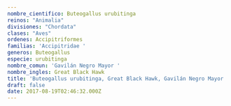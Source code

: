 ```yaml
---
nombre_cientifico: Buteogallus urubitinga
reinos: "Animalia"
divisiones: "Chordata"
clases: "Aves"
ordenes: Accipitriformes
familias: 'Accipitridae '
generos: Buteogallus
especie: urubitinga
nombre_comun: 'Gavilán Negro Mayor '
nombre_ingles: Great Black Hawk
title: 'Buteogallus urubitinga, Great Black Hawk, Gavilán Negro Mayor '
draft: false
date: 2017-08-19T02:46:32.000Z
---
```


